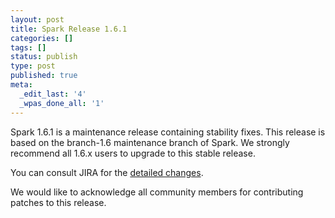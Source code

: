 ```yaml
---
layout: post
title: Spark Release 1.6.1
categories: []
tags: []
status: publish
type: post
published: true
meta:
  _edit_last: '4'
  _wpas_done_all: '1'
---
```


Spark 1.6.1 is a maintenance release containing stability fixes. This release is based on the branch-1.6 maintenance branch of Spark. We strongly recommend all 1.6.x users to upgrade to this stable release.

You can consult JIRA for the [detailed changes](http://s.apache.org/spark-1.6.1).

We would like to acknowledge all community members for contributing patches to this release.
